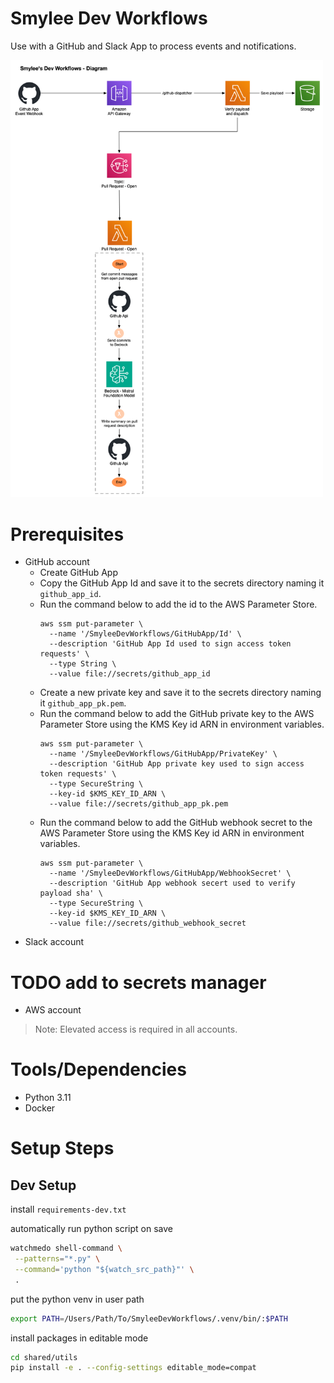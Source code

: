 Smylee Dev Workflows
====================

Use with a GitHub and Slack App to process events and notifications.

<img src="diagram.png" width="500" alt="Diagram"/>



Prerequisites
=============

- GitHub account
    - Create GitHub App
    - Copy the GitHub App Id and save it to the secrets directory naming it `github_app_id`.
    - Run the command below to add the id to the AWS Parameter Store.
      ```
      aws ssm put-parameter \
        --name '/SmyleeDevWorkflows/GitHubApp/Id' \
        --description 'GitHub App Id used to sign access token requests' \
        --type String \
        --value file://secrets/github_app_id
      ```
    - Create a new private key and save it to the secrets directory naming it `github_app_pk.pem`.
    - Run the command below to add the GitHub private key to the AWS Parameter Store using the KMS Key id ARN in environment variables.
      ```
      aws ssm put-parameter \
        --name '/SmyleeDevWorkflows/GitHubApp/PrivateKey' \
        --description 'GitHub App private key used to sign access token requests' \
        --type SecureString \
        --key-id $KMS_KEY_ID_ARN \
        --value file://secrets/github_app_pk.pem
      ```
    - Run the command below to add the GitHub webhook secret to the AWS Parameter Store using the KMS Key id ARN in environment variables.
      ```
      aws ssm put-parameter \
        --name '/SmyleeDevWorkflows/GitHubApp/WebhookSecret' \
        --description 'GitHub App webhook secert used to verify payload sha' \
        --type SecureString \
        --key-id $KMS_KEY_ID_ARN \
        --value file://secrets/github_webhook_secret
      ```
- Slack account
# TODO add to secrets manager
- AWS account

> Note: Elevated access is required in all accounts.

Tools/Dependencies
==================

- Python 3.11
- Docker

Setup Steps
===========

## Dev Setup

install `requirements-dev.txt`

automatically run python script on save
```bash
watchmedo shell-command \
 --patterns="*.py" \
 --command='python "${watch_src_path}"' \
 .
```

put the python venv in user path
```bash
export PATH=/Users/Path/To/SmyleeDevWorkflows/.venv/bin/:$PATH
```

install packages in editable mode
```bash
cd shared/utils
pip install -e . --config-settings editable_mode=compat
```
